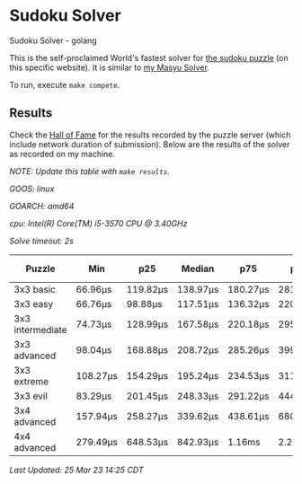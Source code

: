# Sudoku Solver
Sudoku Solver - golang

This is the self-proclaimed World's fastest solver for [the sudoku puzzle](https://www.puzzle-sudoku.com) (on this specific website). It is similar to [my Masyu Solver](https://github.com/joshprzybyszewski/masyu).

To run, execute `make compete`.

## Results

Check the [Hall of Fame](https://www.puzzle-sudoku.com/hall.php?hallsize=7) for the results recorded by the puzzle server (which include network duration of submission). Below are the results of the solver as recorded on my machine.

_NOTE: Update this table with `make results`._

<resultsMarker>

_GOOS: linux_

_GOARCH: amd64_

_cpu: Intel(R) Core(TM) i5-3570 CPU @ 3.40GHz_

_Solve timeout: 2s_

|Puzzle|Min|p25|Median|p75|p95|max|sample size|
|-|-|-|-|-|-|-|-:|
|3x3 basic|66.96µs|119.82µs|138.97µs|180.27µs|281.48µs|465.14µs|143|
|3x3 easy|66.76µs|98.88µs|117.51µs|136.32µs|220.02µs|479.62µs|142|
|3x3 intermediate|74.73µs|128.99µs|167.58µs|220.18µs|295.23µs|457.24µs|142|
|3x3 advanced|98.04µs|168.88µs|208.72µs|285.26µs|399.66µs|800.94µs|142|
|3x3 extreme|108.27µs|154.29µs|195.24µs|234.53µs|311.87µs|514.19µs|141|
|3x3 evil|83.29µs|201.45µs|248.33µs|291.22µs|444.39µs|519.76µs|169|
|3x4 advanced|157.94µs|258.27µs|339.62µs|438.61µs|680.5µs|1.21ms|162|
|4x4 advanced|279.49µs|648.53µs|842.93µs|1.16ms|2.28ms|10.45ms|212|

_Last Updated: 25 Mar 23 14:25 CDT_
</resultsMarker>
